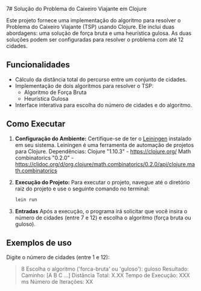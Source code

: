7# Solução do Problema do Caixeiro Viajante em Clojure

Este projeto fornece uma implementação do algoritmo para resolver o Problema do Caixeiro Viajante (TSP) usando Clojure. Ele inclui duas abordagens: uma solução de força bruta e uma heurística gulosa. As duas soluções podem ser configuradas para resolver o problema com até 12 cidades.

## Funcionalidades

- Cálculo da distância total do percurso entre um conjunto de cidades.
- Implementação de dois algoritmos para resolver o TSP:
  - Algoritmo de Força Bruta
  - Heurística Gulosa
- Interface interativa para escolha do número de cidades e do algoritmo.

## Como Executar

1. **Configuração do Ambiente:**
   Certifique-se de ter o [Leiningen](https://leiningen.org/) instalado em seu sistema. Leiningen é uma ferramenta de automação de projetos para Clojure.
   Dependências: Clojure "1.10.3" - https://clojure.org/
                 Math combinatorics "0.2.0" - https://cljdoc.org/d/org.clojure/math.combinatorics/0.2.0/api/clojure.math.combinatorics


2. **Execução do Projeto:**
   Para executar o projeto, navegue até o diretório raiz do projeto e use o seguinte comando no terminal:

   ```bash
   lein run
3. **Entradas**
   Após a execução, o programa irá solicitar que você insira o número de cidades (entre 7 e 12) e escolha o algoritmo (força bruta ou guloso).

## Exemplos de uso
Digite o número de cidades (entre 1 e 12):
> 8
Escolha o algoritmo ('forca-bruta' ou 'guloso'):
> guloso
Resultado:
Caminho: [A B C ...]
Distância Total: X.XX
Tempo de Execução: XXX ms
Número de Iterações: XX